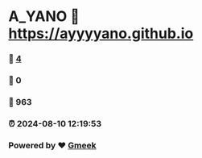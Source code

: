 # A_YANO :link: https://ayyyyano.github.io 
### :page_facing_up: [4](https://ayyyyano.github.io/tag.html) 
### :speech_balloon: 0 
### :hibiscus: 963 
### :alarm_clock: 2024-08-10 12:19:53 
### Powered by :heart: [Gmeek](https://github.com/Meekdai/Gmeek)
